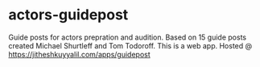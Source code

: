 # actors-guidepost
Guide posts for actors prepration and audition.  Based on 15 guide posts created Michael Shurtleff and Tom Todoroff.  This is a web app.  Hosted @ https://jitheshkuyyalil.com/apps/guidepost
